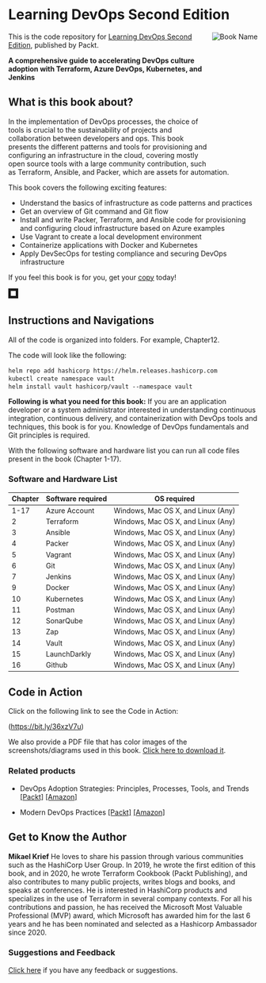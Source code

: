 # Learning DevOps Second Edition

<a href="https://www.packtpub.com/product/learning-devops-second-edition/9781801818964"><img src="https://images-na.ssl-images-amazon.com/images/I/31-t9tz9vLL._SX404_BO1,204,203,200_.jpg" alt="Book Name" height="256px" align="right"></a>

This is the code repository for [Learning DevOps Second Edition](https://www.packtpub.com/product/learning-devops-second-edition/9781801818964), published by Packt.

**A comprehensive guide to accelerating DevOps culture adoption with Terraform, Azure DevOps, Kubernetes, and Jenkins**

## What is this book about?
In the implementation of DevOps processes, the choice of tools is crucial to the sustainability of projects and collaboration between developers and ops. This book presents the different patterns and tools for provisioning and configuring an infrastructure in the cloud, covering mostly open source tools with a large community contribution, such as Terraform, Ansible, and Packer, which are assets for automation.

This book covers the following exciting features: 
* Understand the basics of infrastructure as code patterns and practices
* Get an overview of Git command and Git flow
* Install and write Packer, Terraform, and Ansible code for provisioning and configuring cloud infrastructure based on Azure examples
* Use Vagrant to create a local development environment
* Containerize applications with Docker and Kubernetes
* Apply DevSecOps for testing compliance and securing DevOps infrastructure

If you feel this book is for you, get your [copy](https://www.amazon.com/dp/1801818967) today!

<a href="https://www.packtpub.com/?utm_source=github&utm_medium=banner&utm_campaign=GitHubBanner"><img src="https://raw.githubusercontent.com/PacktPublishing/GitHub/master/GitHub.png" alt="https://www.packtpub.com/" border="5" /></a>

## Instructions and Navigations
All of the code is organized into folders. For example, Chapter12.

The code will look like the following:
```
helm repo add hashicorp https://helm.releases.hashicorp.com
kubectl create namespace vault
helm install vault hashicorp/vault --namespace vault
```

**Following is what you need for this book:**
If you are an application developer or a system administrator interested in understanding continuous integration, continuous delivery, and containerization with DevOps tools and techniques, this book is for you. Knowledge of DevOps fundamentals and Git principles is required.

With the following software and hardware list you can run all code files present in the book (Chapter 1-17).

### Software and Hardware List

| Chapter  | Software required                    | OS required                        |
| -------- | -----------------------------------  | -----------------------------------|
| 1-17     | Azure Account 						  | Windows, Mac OS X, and Linux (Any) |
| 2        | Terraform 							  | Windows, Mac OS X, and Linux (Any) |
| 3        | Ansible 							  | Windows, Mac OS X, and Linux (Any) |
| 4        | Packer 							  | Windows, Mac OS X, and Linux (Any) |
| 5        | Vagrant 							  | Windows, Mac OS X, and Linux (Any) |
| 6        | Git     							  | Windows, Mac OS X, and Linux (Any) |
| 7        | Jenkins 							  | Windows, Mac OS X, and Linux (Any) |
| 9        | Docker 							  | Windows, Mac OS X, and Linux (Any) |
| 10       | Kubernetes 						  | Windows, Mac OS X, and Linux (Any) |
| 11       | Postman 							  | Windows, Mac OS X, and Linux (Any) |
| 12       | SonarQube 							  | Windows, Mac OS X, and Linux (Any) |
| 13       | Zap 							      | Windows, Mac OS X, and Linux (Any) |
| 14       | Vault 							      | Windows, Mac OS X, and Linux (Any) |
| 15       | LaunchDarkly 						  | Windows, Mac OS X, and Linux (Any) |
| 16       | Github 							  | Windows, Mac OS X, and Linux (Any) |

## Code in Action

Click on the following link to see the Code in Action:

(https://bit.ly/36xzV7u)

We also provide a PDF file that has color images of the screenshots/diagrams used in this book. [Click here to download it](https://static.packt-cdn.com/downloads/9781801818964_ColorImages.pdf).

### Related products <Other books you may enjoy>
* DevOps Adoption Strategies: Principles, Processes, Tools, and Trends [[Packt]](https://www.packtpub.com/product/devops-adoption-strategies-principles-processes-tools-and-trends/9781801076326) [[Amazon]](https://www.amazon.com/DevOps-Adoption-Strategies-Principles-Processes-ebook/dp/B0968VNHM5)

* Modern DevOps Practices [[Packt]](https://www.packtpub.com/product/modern-devops-practices/9781800562387) [[Amazon]](https://www.amazon.com/Modern-DevOps-Practices-cutting-edge-techniques-ebook/dp/B097DQNQZ3)

## Get to Know the Author
**Mikael Krief**
He loves to share his passion through various communities such as the HashiCorp User Group. In 2019, he wrote the first edition of this book, and in 2020, he wrote Terraform Cookbook (Packt Publishing), and also contributes to many public projects, writes blogs and books, and speaks at conferences.
He is interested in HashiCorp products and specializes in the use of Terraform in several company contexts.
For all his contributions and passion, he has received the Microsoft Most Valuable Professional (MVP) award, which Microsoft has awarded him for the last 6 years and he has been nominated and selected as a Hashicorp Ambassador since 2020.

### Suggestions and Feedback
[Click here](https://docs.google.com/forms/d/e/1FAIpQLSdy7dATC6QmEL81FIUuymZ0Wy9vH1jHkvpY57OiMeKGqib_Ow/viewform) if you have any feedback or suggestions.
